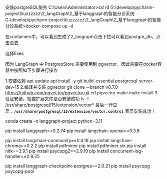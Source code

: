 安装postgreSQL服务
C:\Users\Administrator>cd /d G:\develop\pycharm-project\liuzzzzzz\2_langGraph\2_基于langgraph的智能分诊系统
G:\develop\pycharm-project\liuzzzzzz\2_langGraph\2_基于langgraph的智能分诊系统>docker-compose up -d

在containers中，可以看到生成了2_langraph点击下拉可以看到postgre_db，点击进去

选择Exec

因为 LangGraph 中 PostgresStore 需要使用到 pgvector，因此需要在docker容器中按照如下步骤进行操作

1.安装依赖
apt update 
apt install -y git build-essential postgresql-server-dev-15
2.编译并安装 pgvector
git clone --branch v0.7.0 https://github.com/pgvector/pgvector.git
cd pgvector
make
make install
3.验证安装，检查扩展文件是否安装成功
ls -l /usr/share/postgresql/15/extension/vector*
最后一行显示：**`/usr/share/postgresql/15/extension/vector.control`** 表示安装成功！



conda create -n langgraph-project python=3.11

pip install langgraph==0.2.74
pip install langchain-openai==0.3.6

pip install langchain-community==0.3.19
pip install langchain-chroma==0.2.2
pip install pdfminer
pip install pdfminer.six
pip install nltk==3.9.1
pip install psycopg2==2.9.10
pip install concurrent-log-handler==0.9.25

pip install langgraph-checkpoint-postgres==2.0.21
pip install psycopg psycopg-pool